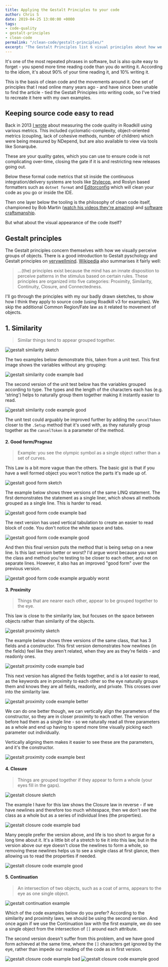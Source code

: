 ```yaml
---
title: Applying the Gestalt Principles to your code
author: Chris S
date: 2019-04-25 13:00:00 +0000
tags:
- code-quality
- gestalt-principles
- clean-code
permalink: "/clean-code/gestalt-principles/"
excerpt: "The Gestalt Principles list 6 visual principles about how we visually perceive objects. Can these principles be applied to source code to make it easier to read?"
---
```


It's one of the most repeated phrases in software, but is also quite easy to forget - you spend more time reading code than you do writing it. According to the idiom, it's about 90% of your time reading it, and 10% writing it.

This is the basis of clean code and the movements around it. One set of principles that I read online many years ago - and have since been unable to find the article - tied the Gestalt Principles into writing code, so I've tried to recreate it here with my own examples.

## Keeping source code easy to read
Back in 2013 [I wrote][1] about measuring the code quality in Roadkill using various metrics. This included cyclomatic-complexity, object-oriented metrics (coupling, lack of cohesive methods, number of children) which were being measured by NDepend, but are also available to view via tools like Sonarqube.

These are your quality gates, which you can use to ensure code is not complicating over-time, closing the gate if it is and restricting new releases going out.

Below these formal code metrics that sit inside the continuous integration/delivery systems are tools like [Stylecop][2], and Roslyn based formatters such as `dotnet format` and [Editorconfig][3] which will clean your code as you go or inside the IDE.

Then one layer below the tooling is the philosophy of clean code itself, championed by Bob Martin ([watch his videos they're amazing][4]) and [software craftsmanship][5].

But what about the visual appearance of the code itself?

## Gestalt principles

The Gestalt principles concern themselves with how we visually perceive groups of objects. There is a good introduction to Gestalt pyschology and Gestalt principles on [verywellmind][6]. [Wikipedia][7] also summarises it fairly well:

> ...(the) principles exist because the mind has an innate disposition to perceive patterns in the stimulus based on certain rules. These principles are organized into five categories: Proximity, Similarity, Continuity, Closure, and Connectedness.

I'll go through the principles with my our badly drawn sketches, to show how I think they apply to source code (using Roadkill v3 for examples). We skip the additional Common Region/Fate law as it related to movement of objects.

## 1. Similarity

> Similar things tend to appear grouped together.

![gestalt similarity sketch](/assets/2019/04/gestalt-similarity-sketch.png)

The two examples below demonstrate this, taken from a unit test. This first image shows the variables without any grouping:

![gestalt similarity code example bad](/assets/2019/04/gestalt-similarity-1.png)

The second version of the unit test below has the variables grouped according to type. The types and the length of the 
characters each has (e.g. 'string') helps to naturally group them together making it instantly easier to read.

![gestalt similarity code example good](/assets/2019/04/gestalt-similarity-2.png)

The unit test could arguably be improved further by adding the `cancelToken` closer to the `.Setup` method that it's used with, as they naturally group together
as the `cancelToken` is a parameter of the method.

#### 2. Good form/Pragnaz

> Example: you see the olympic symbol as a single object rather than a set of curves.

This Law is a bit more vague than the others. The basic gist is that if you have a well formed object you won't notice the parts it's made up of.

![gestalt good form sketch](/assets/2019/04/gestalt-goodform-sketch.png)

The example below shows three versions of the same LINQ statement. The first demonstrates the statement as a single liner, which 
shows all methods grouped as a single line. This is harder to read.

![gestalt good form code example bad](/assets/2019/04/gestalt-goodform-1.png)

The next version has used vertical tabulation to create an easier to read block of code. You don't notice the white space and tabs.

![gestalt good form code example good](/assets/2019/04/gestalt-goodform-2.png)

And then this final version puts the method that is being setup on a new line. Is this last version better or worst? 
I'd argue worst because you want the class and method you're testing to be closer to each other, 
and not on separate lines. However, it also has an improved "good form" over the previous version.

![gestalt good form code example arguably worst](/assets/2019/04/gestalt-goodform-3-worse.png)

#### 3. Proximity

> Things that are nearer each other, appear to be grouped together to the eye.

This law is close to the similarity law, but focuses on the space between objects rather than similarity of the objects.

![gestalt proximity sketch](/assets/2019/04/gestalt-proximity-sketch.png)

The example below shows three versions of the same class, that has 3 fields and a constructor. This first version demonstrates how newlines 
(in the fields) feel like they aren't related, when they are as they're fields - and readonly ones.

![gestalt proximity code example bad](/assets/2019/04/gestalt-proximity-1.png)

This next version has aligned the fields together, and is a lot easier to read, as the keywords are in proximity to each other so the eye 
naturally groups them and knows they are all fields, readonly, and private. This crosses over into the similarity law.

![gestalt proximity code example better](/assets/2019/04/gestalt-proximity-2.png)

We can do one better though, we can vertically align the parameters of the constructor, so they are in closer proximity to each other. The 
version before had them as a single line - so we naturally read all three parameters as a whole and end up having to spend more time 
visually picking each parameter out individually.

Vertically aligning them makes it easier to see these are the parameters, and it's the constructor.

![gestalt proximity code example best](/assets/2019/04/gestalt-proximity-3.png)

#### 4. Closure

> Things are grouped together if they appear to form a whole (your eyes fill in the gaps).

![gestalt closure sketch](/assets/2019/04/gestalt-closure-sketch.png)

The example I have for this law shows the Closure law in reverse - if we have newlines and therefore too much whitespace, then we don't see 
the class as a whole but as a series of individual lines (the properties).

![gestalt closure code example bad](/assets/2019/04/gestalt-closure-1.png)

Many people prefer the version above, and life is too short to argue for a long time about it. It's a little bit of a stretch to tie it into 
this law, but in the version above our eye doesn't close the newlines to form a whole, so removing these newlines helps us to see a single class 
at first glance, then allowing us to read the properties if needed.

![gestalt closure code example good](/assets/2019/04/gestalt-closure-2.png)

#### 5. Continuation

> An intersection of two objects, such as a coat of arms, appears to the eye as one single object.

![gestalt continuation example](/assets/2019/04/gestalt-continuation-coatofarms.png)

Which of the code examples below do you prefer? According to the similarity and proximity laws, we should be using the second version. And once 
again if we use the Continuation law with the first example, we do see a single object from the intersection of `[]` around each attribute.

The second version doesn't suffer from this problem, and we have good form achieved at the same time, where the `[]` characters get ignored by the eye, 
rather than impede our reading of the code as in first version.

![gestalt closure code example bad](/assets/2019/04/gestalt-continuation-1.png)
![gestalt closure code example good](/assets/2019/04/gestalt-continuation-2.png)

[1]: /roadkill-wiki/measuring-the-quality-of-code-in-roadkill/
[2]: https://github.com/StyleCop/StyleCop
[3]: https://editorconfig.org
[4]: https://cleancoders.com/videos
[5]: http://manifesto.softwarecraftsmanship.org
[6]: https://www.verywellmind.com/gestalt-laws-of-perceptual-organization-2795835
[7]: https://en.wikipedia.org/wiki/Principles_of_grouping
